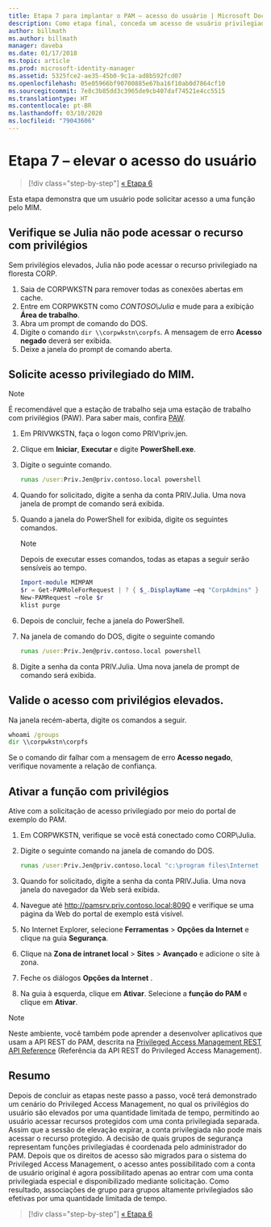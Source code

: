 ```yaml
---
title: Etapa 7 para implantar o PAM – acesso do usuário | Microsoft Docs
description: Como etapa final, conceda um acesso de usuário privilegiado temporário para demonstrar que a implantação Privileged Access Management foi realizada com êxito.
author: billmath
ms.author: billmath
manager: daveba
ms.date: 01/17/2018
ms.topic: article
ms.prod: microsoft-identity-manager
ms.assetid: 5325fce2-ae35-45b0-9c1a-ad8b592fcd07
ms.openlocfilehash: 05e05966bf90700885e67ba16f10ab0d7864cf10
ms.sourcegitcommit: 7e8c3b85dd3c3965de9cb407daf74521e4cc5515
ms.translationtype: HT
ms.contentlocale: pt-BR
ms.lasthandoff: 03/10/2020
ms.locfileid: "79043606"
---
```

# <a name="step-7--elevate-a-users-access"></a>Etapa 7 – elevar o acesso do usuário

> [!div class="step-by-step"]
> [« Etapa 6 ](step-6-transition-group-to-pam.md)


Esta etapa demonstra que um usuário pode solicitar acesso a uma função pelo MIM.

## <a name="verify-that-jen-cannot-access-the-privileged-resource"></a>Verifique se Julia não pode acessar o recurso com privilégios

Sem privilégios elevados, Julia não pode acessar o recurso privilegiado na floresta CORP.

1. Saia de CORPWKSTN para remover todas as conexões abertas em cache.
2. Entre em CORPWKSTN como *CONTOSO\Julia* e mude para a exibição **Área de trabalho**.
3. Abra um prompt de comando do DOS.
4. Digite o comando `dir \\corpwkstn\corpfs`. A mensagem de erro **Acesso negado** deverá ser exibida.
5. Deixe a janela do prompt de comando aberta.

## <a name="request-privileged-access-from-mim"></a>Solicite acesso privilegiado do MIM.

> [!NOTE]
> É recomendável que a estação de trabalho seja uma estação de trabalho com privilégios (PAW).  Para saber mais, confira [PAW](https://docs.microsoft.com/windows-server/identity/securing-privileged-access/privileged-access-workstations).

1. Em PRIVWKSTN, faça o logon como PRIV\priv.jen.
2. Clique em **Iniciar**, **Executar** e digite **PowerShell.exe**.
3. Digite o seguinte comando.

    ```cmd
    runas /user:Priv.Jen@priv.contoso.local powershell
    ```

2. Quando for solicitado, digite a senha da conta PRIV.Julia. Uma nova janela de prompt de comando será exibida.
3. Quando a janela do PowerShell for exibida, digite os seguintes comandos.

    > [!NOTE]
    > Depois de executar esses comandos, todas as etapas a seguir serão sensíveis ao tempo.

    ```PowerShell
    Import-module MIMPAM
    $r = Get-PAMRoleForRequest | ? { $_.DisplayName –eq "CorpAdmins" }
    New-PAMRequest –role $r
    klist purge
    ```

4. Depois de concluir, feche a janela do PowerShell.
5. Na janela de comando do DOS, digite o seguinte comando

    ```cmd
    runas /user:Priv.Jen@priv.contoso.local powershell
    ```

6. Digite a senha da conta PRIV.Julia. Uma nova janela de prompt de comando será exibida.

## <a name="validate-the-elevated-access"></a>Valide o acesso com privilégios elevados.
Na janela recém-aberta, digite os comandos a seguir.

```cmd
whoami /groups
dir \\corpwkstn\corpfs
```

Se o comando dir falhar com a mensagem de erro **Acesso negado**, verifique novamente a relação de confiança.

## <a name="activate-the-privileged-role"></a>Ativar a função com privilégios

Ative com a solicitação de acesso privilegiado por meio do portal de exemplo do PAM.

1. Em CORPWKSTN, verifique se você está conectado como CORP\Julia.
2. Digite o seguinte comando na janela de comando do DOS.

    ```cmd
    runas /user:Priv.Jen@priv.contoso.local "c:\program files\Internet Explorer\iexplore.exe"
    ```

3. Quando for solicitado, digite a senha da conta PRIV.Julia. Uma nova janela do navegador da Web será exibida.
4. Navegue até http://pamsrv.priv.contoso.local:8090 e verifique se uma página da Web do portal de exemplo está visível.
5. No Internet Explorer, selecione **Ferramentas** > **Opções da Internet** e clique na guia **Segurança**.
6. Clique na **Zona de intranet local** > **Sites** > **Avançado** e adicione o site à zona.
7. Feche os diálogos **Opções da Internet** .
8. Na guia à esquerda, clique em **Ativar**. Selecione a **função do PAM** e clique em **Ativar**.

> [!Note]
> Neste ambiente, você também pode aprender a desenvolver aplicativos que usam a API REST do PAM, descrita na [Privileged Access Management REST API Reference](/microsoft-identity-manager/reference/privileged-access-management-rest-api-reference) (Referência da API REST do Privileged Access Management).

## <a name="summary"></a>Resumo

Depois de concluir as etapas neste passo a passo, você terá demonstrado um cenário do Privileged Access Management, no qual os privilégios do usuário são elevados por uma quantidade limitada de tempo, permitindo ao usuário acessar recursos protegidos com uma conta privilegiada separada. Assim que a sessão de elevação expirar, a conta privilegiada não pode mais acessar o recurso protegido. A decisão de quais grupos de segurança representam funções privilegiadas é coordenada pelo administrador do PAM. Depois que os direitos de acesso são migrados para o sistema do Privileged Access Management, o acesso antes possibilitado com a conta de usuário original é agora possibilitado apenas ao entrar com uma conta privilegiada especial e disponibilizado mediante solicitação. Como resultado, associações de grupo para grupos altamente privilegiados são efetivas por uma quantidade limitada de tempo.

> [!div class="step-by-step"]
> [« Etapa 6 ](step-6-transition-group-to-pam.md)
